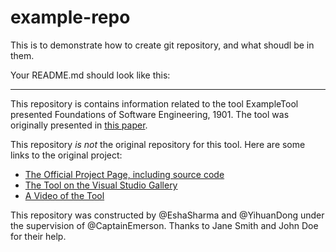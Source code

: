 # example-repo
This is to demonstrate how to create git repository,
and what shoudl be in them. 

Your README.md should look like this:

***

This repository is contains information related to the tool ExampleTool presented Foundations of Software Engineering, 1901. The tool was originally presented in [this paper](http://ieeexplore.ieee.org/xpl/articleDetails.jsp?arnumber=6747210).

This repository _is not_ the original repository for this tool. Here are some links to the original project:
* [The Official Project Page, including source code](https://sando.codeplex.com/)
* [The Tool on the Visual Studio Gallery](https://visualstudiogallery.msdn.microsoft.com/06f39a31-20ce-408c-afee-8a02b484db1c)
* [A Video of the Tool](https://www.youtube.com/watch?v=SDTPDpleOcM)

This repository was constructed by @EshaSharma and @YihuanDong under the supervision of @CaptainEmerson. Thanks to Jane Smith and John Doe for their help. 
